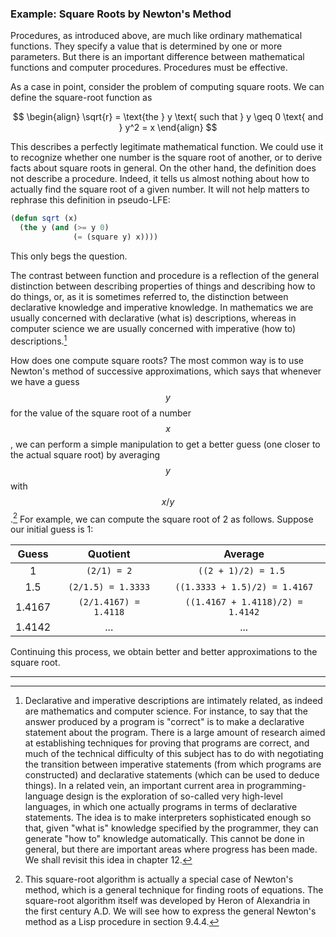 ### Example: Square Roots by Newton's Method

 Procedures, as introduced above, are much like ordinary mathematical functions. They specify a value that is determined by one or more parameters. But there is an important difference between mathematical functions and computer procedures. Procedures must be effective.

As a case in point, consider the problem of computing square roots. We can define the square-root function as 

$$
\begin{align}
\sqrt{r} = \text{the } y \text{ such that } y \geq 0 \text{ and } y^2 = x
\end{align}
$$

This describes a perfectly legitimate mathematical function. We could use it to recognize whether one number is the square root of another, or to derive facts about square roots in general. On the other hand, the definition does not describe a procedure. Indeed, it tells us almost nothing about how to actually find the square root of a given number. It will not help matters to rephrase this definition in pseudo-LFE:

```lisp
(defun sqrt (x)
  (the y (and (>= y 0)
              (= (square y) x))))
```

This only begs the question.

The contrast between function and procedure is a reflection of the general distinction between describing properties of things and describing how to do things, or, as it is sometimes referred to, the distinction between declarative knowledge and imperative knowledge. In mathematics we are usually concerned with declarative (what is) descriptions, whereas in computer science we are usually concerned with imperative (how to) descriptions.[^1]

How does one compute square roots? The most common way is to use Newton's method of successive approximations, which says that whenever we have a guess $$y$$ for the value of the square root of a number $$x$$, we can perform a simple manipulation to get a better guess (one closer to the actual square root) by averaging $$y$$ with $$x/y$$.[^2] For example, we can compute the square root of 2 as follows. Suppose our initial guess is 1:

| Guess  | Quotient                | Average                            |
|:------:|:-----------------------:|:----------------------------------:|
| 1      | ``(2/1) = 2``           | ``((2 + 1)/2) = 1.5 ``             |
| 1.5    | ``(2/1.5) = 1.3333``    | ``((1.3333 + 1.5)/2) = 1.4167``    |
| 1.4167 | ``(2/1.4167) = 1.4118`` | ``((1.4167 + 1.4118)/2) = 1.4142`` |
| 1.4142 | ...                     | ...                                |

Continuing this process, we obtain better and better approximations to the square root.
 
 

----

[^1]: Declarative and imperative descriptions are intimately related, as indeed are mathematics and computer science. For instance, to say that the answer produced by a program is "correct" is to make a declarative statement about the program. There is a large amount of research aimed at establishing techniques for proving that programs are correct, and much of the technical difficulty of this subject has to do with negotiating the transition between imperative statements (from which programs are constructed) and declarative statements (which can be used to deduce things). In a related vein, an important current area in programming-language design is the exploration of so-called very high-level languages, in which one actually programs in terms of declarative statements. The idea is to make interpreters sophisticated enough so that, given "what is" knowledge specified by the programmer, they can generate "how to" knowledge automatically. This cannot be done in general, but there are important areas where progress has been made. We shall revisit this idea in chapter 12. 

[^2]: This square-root algorithm is actually a special case of Newton's method, which is a general technique for finding roots of equations. The square-root algorithm itself was developed by Heron of Alexandria in the first century A.D. We will see how to express the general Newton's method as a Lisp procedure in section 9.4.4. 







